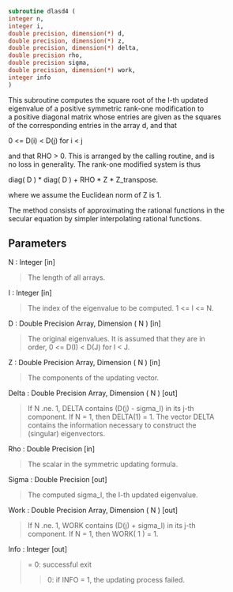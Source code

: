 ```fortran  
subroutine dlasd4 (  
integer n,  
integer i,  
double precision, dimension(*) d,  
double precision, dimension(*) z,  
double precision, dimension(*) delta,  
double precision rho,  
double precision sigma,  
double precision, dimension(*) work,  
integer info  
)  
```  
  
This subroutine computes the square root of the I-th updated  
eigenvalue of a positive symmetric rank-one modification to  
a positive diagonal matrix whose entries are given as the squares  
of the corresponding entries in the array d, and that  
  
0 <= D(i) < D(j)  for  i < j  
  
and that RHO > 0. This is arranged by the calling routine, and is  
no loss in generality.  The rank-one modified system is thus  
  
diag( D ) * diag( D ) +  RHO * Z * Z_transpose.  
  
where we assume the Euclidean norm of Z is 1.  
  
The method consists of approximating the rational functions in the  
secular equation by simpler interpolating rational functions.  
  
## Parameters  
N : Integer [in]  
> The length of all arrays.  
  
I : Integer [in]  
> The index of the eigenvalue to be computed.  1 <= I <= N.  
  
D : Double Precision Array, Dimension ( N ) [in]  
> The original eigenvalues.  It is assumed that they are in  
> order, 0 <= D(I) < D(J)  for I < J.  
  
Z : Double Precision Array, Dimension ( N ) [in]  
> The components of the updating vector.  
  
Delta : Double Precision Array, Dimension ( N ) [out]  
> If N .ne. 1, DELTA contains (D(j) - sigma_I) in its  j-th  
> component.  If N = 1, then DELTA(1) = 1.  The vector DELTA  
> contains the information necessary to construct the  
> (singular) eigenvectors.  
  
Rho : Double Precision [in]  
> The scalar in the symmetric updating formula.  
  
Sigma : Double Precision [out]  
> The computed sigma_I, the I-th updated eigenvalue.  
  
Work : Double Precision Array, Dimension ( N ) [out]  
> If N .ne. 1, WORK contains (D(j) + sigma_I) in its  j-th  
> component.  If N = 1, then WORK( 1 ) = 1.  
  
Info : Integer [out]  
> = 0:  successful exit  
> > 0:  if INFO = 1, the updating process failed.  
  
